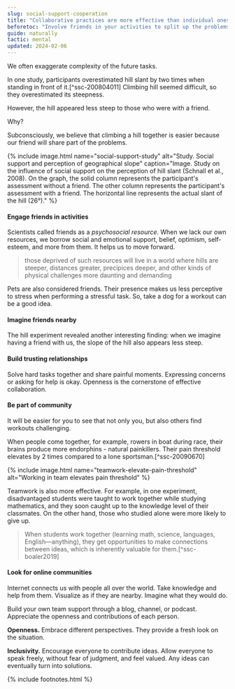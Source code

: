 ```yaml
---
slug: social-support-cooperation
title: "Collaborative practices are more effective than individual ones"
beforetoc: "Involve friends in your activities to split up the problems. Be part of communities."
guide: naturally
tactic: mental
updated: 2024-02-06
---
```

We often exaggerate complexity of the future tasks.

In one study, participants overestimated hill slant by two times when standing in front of it.[^ssc-200804011] Climbing hill seemed difficult, so they overestimated its steepness.

However, the hill appeared less steep to those who were with a friend.

Why?

Subconsciously, we believe that climbing a hill together is easier because our friend will share part of the problems.

{% include image.html name="social-support-study" alt="Study. Social support and perception of geographical slope" caption="Image. Study on the influence of social support on the perception of hill slant (Schnall et al., 2008). On the graph, the solid column represents the participant's assessment without a friend. The other column represents the participant's assessment with a friend. The horizontal line represents the actual slant of the hill (26°)." %}

#### Engage friends in activities

Scientists called friends as a *psychosocial resource*. When we lack our own resources, we borrow social and emotional support, belief, optimism, self-esteem, and more from them. It helps us to move forward.

> those deprived of such resources will live in a world where hills are steeper, distances greater, precipices deeper, and other kinds of physical challenges more daunting and demanding

Pets are also considered friends. Their presence makes us less perceptive to stress when performing a stressful task. So, take a dog for a workout can be a good idea.

#### Imagine friends nearby

The hill experiment revealed another interesting finding: when we imagine having a friend with us, the slope of the hill also appears less steep.

#### Build trusting relationships

Solve hard tasks together and share painful moments. Expressing concerns or asking for help is okay. Openness is the cornerstone of effective collaboration.

#### Be part of community

It will be easier for you to see that not only you, but also others find workouts challenging.

When people come together, for example, rowers in boat during race, their brains produce more endorphins - natural painkillers. Their pain threshold elevates by 2 times compared to a lone sportsman.[^ssc-20090670]

{% include image.html name="teamwork-elevate-pain-threshold" alt="Working in team elevates pain threshold" %}

Teamwork is also more effective. For example, in one experiment, disadvantaged students were taught to work together while studying mathematics, and they soon caught up to the knowledge level of their classmates. On the other hand, those who studied alone were more likely to give up.

> When students work together (learning math, science, languages, English—anything), they get opportunities to make connections between ideas, which is inherently valuable for them.[^ssc-boaler2019]

#### Look for online communities

Internet connects us with people all over the world. Take knowledge and help from them. Visualize as if they are nearby. Imagine what they would do.

Build your own team support through a blog, channel, or podcast. Appreciate the openness and contributions of each person.

**Openness.** Embrace different perspectives. They provide a fresh look on the situation.

**Inclusivity.** Encourage everyone to contribute ideas. Allow everyone to speak freely, without fear of judgment, and feel valued. Any ideas can eventually turn into solutions.

{% include footnotes.html %}
